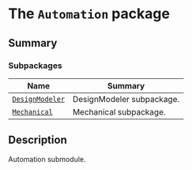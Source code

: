 # The `Automation` package

<a id="summary"></a>

## Summary

### Subpackages

| Name | Summary |
|--------------------------------------------------------------------------------------------------------------|-----------------------------|
| [`DesignModeler`](DesignModeler/index.md#module-ansys.mechanical.stubs.Ansys.ACT.Automation.DesignModeler)   | DesignModeler subpackage.   |
| [`Mechanical`](Mechanical/index.md#module-ansys.mechanical.stubs.Ansys.ACT.Automation.Mechanical)            | Mechanical subpackage.      |

<a id="description"></a>

## Description

Automation submodule.

<!-- !! processed by numpydoc !! -->
